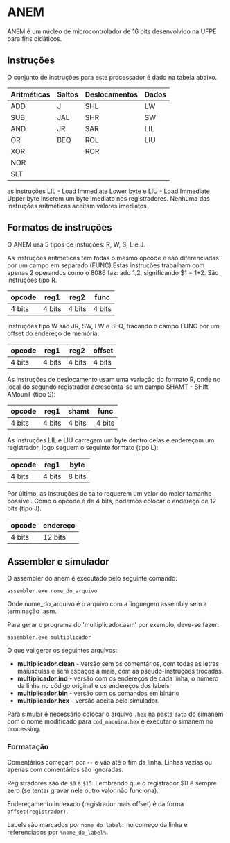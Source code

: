 # ANEM

ANEM é um núcleo de microcontrolador de 16 bits desenvolvido na UFPE para fins didáticos.

## Instruções
O conjunto de instruções para este processador é dado na tabela abaixo.

| Aritméticas | Saltos | Deslocamentos | Dados |
|-------------|--------|---------------|-------|
| ADD         | J      | SHL           | LW    |
| SUB         | JAL    | SHR           | SW    |
| AND         | JR     | SAR           | LIL   |
| OR          | BEQ    | ROL           | LIU   |
| XOR         |        | ROR           |       |
| NOR         |        |               |       |
| SLT         |        |               |       |

as instruções LIL - Load Immediate Lower byte e LIU - Load Immediate Upper byte inserem um byte imediato nos registradores. Nenhuma das instruções aritméticas aceitam valores imediatos.

## Formatos de instruções

O ANEM usa 5 tipos de instuções: R, W, S, L e J.

As instruções aritméticas tem todas o mesmo opcode e são diferenciadas por um campo em separado (FUNC).Estas instruções trabalham com apenas 2 operandos como o 8086 faz: add $1,$2, significando $1 = $1+$2. São instruções tipo R.

| opcode | reg1 | reg2 | func |
|--------|------|------|------|
| 4 bits | 4 bits | 4 bits | 4 bits |

Instruções tipo W são JR, SW, LW e BEQ, tracando o campo FUNC por um offset do endereço de memória.

| opcode | reg1 | reg2 | offset |
|--------|------|------|--------|
| 4 bits | 4 bits | 4 bits | 4 bits |

As instruções de deslocamento usam uma variação do formato R, onde no local do segundo registrador acrescenta-se um campo SHAMT - SHift AMounT (tipo S):

| opcode | reg1 | shamt | func  |
|--------|------|------|--------|
| 4 bits | 4 bits | 4 bits | 4 bits |

As instruções LIL e LIU carregam um byte dentro delas e endereçam um registrador, logo seguem o seguinte formato (tipo L):

| opcode | reg1 | byte |
|--------|------|------|
| 4 bits | 4 bits | 8 bits |

Por último, as instruções de salto requerem um valor do maior tamanho possível. Como o opcode é de 4 bits, podemos colocar o endereço de 12 bits (tipo J).

| opcode | endereço |
|--------|----------|
| 4 bits | 12 bits |

## Assembler e simulador

O assembler do anem é executado pelo seguinte comando:
```
assembler.exe nome_do_arquivo
```

Onde nome_do_arquivo é o arquivo com a linguegem assembly sem a terminação .asm.

Para gerar o programa do 'multiplicador.asm' por exemplo, deve-se fazer:

```
assembler.exe multiplicador
```

O que vai gerar os seguintes arquivos:
- **multiplicador.clean** - versão sem os comentários, com todas as letras maiúsculas e sem espaços a mais, com as pseudo-instruções trocadas.
- **multiplicador.ind** - versão com os endereços de cada linha, o número da linha no código original e os endereços dos labels
- **multiplicador.bin** - versão com os comandos em binário
- **multiplicador.hex** - versão aceita pelo simulador.

Para simular é necessário colocar o arquivo `.hex` na pasta `data` do simanem com o nome modificado para `cod_maquina.hex` e executar o simanem no processing.

### Formatação
Comentários começam por `--` e vão até o fim da linha.
Linhas vazias ou apenas com comentários são ignoradas.

Registradores são de `$0` a `$15`. Lembrando que o registrador $0 é sempre zero (se tentar gravar nele outro valor não funciona).

Endereçamento indexado (registrador mais offset) é da forma `offset(registrador)`.

Labels são marcados por `nome_do_label:` no começo da linha e referenciados por `%nome_do_label%`.
